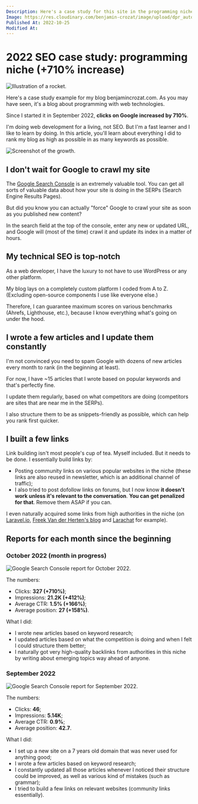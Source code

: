 ```yaml
---
Description: Here's a case study for this site in the programming niche, where I share everything I did to increase clicks by 660% since the beginning.
Image: https://res.cloudinary.com/benjamin-crozat/image/upload/dpr_auto,f_auto,q_auto,w_auto/v1666719094/benjamincrozat.com/rocket_xv9mlh.png
Published At: 2022-10-25
Modified At:
---
```


# 2022 SEO case study: programming niche (+710% increase)

![Illustration of a rocket.](https://res.cloudinary.com/benjamin-crozat/image/upload/dpr_auto,f_auto,q_auto,w_auto/v1666719094/benjamincrozat.com/rocket_xv9mlh.png)

Here's a case study example for my blog benjamincrozat.com. As you may have seen, it's a blog about programming with web technologies.

Since I started it in September 2022, **clicks on Google increased by 710%**.

I'm doing web development for a living, not SEO. But I'm a fast learner and I like to learn by doing. In this article, you'll learn about everything I did to rank my blog as high as possible in as many keywords as possible.

![Screenshot of the growth.](https://res.cloudinary.com/benjamin-crozat/image/upload/dpr_auto,f_auto,q_auto,w_auto/v1666719321/benjamincrozat.com/Screenshot_2022-10-25_at_19.35.05_yn8slo.png)

## I don't wait for Google to crawl my site

The [Google Search Console](https://search.google.com/search-console) is an extremely valuable tool. You can get all sorts of valuable data about how your site is doing in the SERPs (Search Engine Results Pages).

But did you know you can actually "force" Google to crawl your site as soon as you published new content?

In the search field at the top of the console, enter any new or updated URL, and Google will (most of the time) crawl it and update its index in a matter of hours. 

## My technical SEO is top-notch

As a web developer, I have the luxury to not have to use WordPress or any other platform.

My blog lays on a completely custom platform I coded from A to Z. (Excluding open-source components I use like everyone else.)

Therefore, I can guarantee maximum scores on various benchmarks (Ahrefs, Lighthouse, etc.), because I know everything what's going on under the hood.

## I wrote a few articles and I update them constantly

I'm not convinced you need to spam Google with dozens of new articles every month to rank (in the beginning at least).

For now, I have ~15 articles that I wrote based on popular keywords and that's perfectly fine.

I update them regularly, based on what competitors are doing (competitors are sites that are near me in the SERPs). 

I also structure them to be as snippets-friendly as possible, which can help you rank first quicker.

## I built a few links

Link building isn't most people's cup of tea. Myself included. But it needs to be done. I essentially build links by:
- Posting community links on various popular websites in the niche (these links are also reused in newsletter, which is an additional channel of traffic);
- I also tried to post dofollow links on forums, but I now know **it doesn't work unless it's relevant to the conversation**. **You can get penalized for that**. Remove them ASAP if you can.

I even naturally acquired some links from high authorities in the niche (on [Laravel.io](https://laravel.io), [Freek Van der Herten's blog](https://freek.dev) and [Larachat](https://larachat.co) for example).

## Reports for each month since the beginning

### October 2022 (month in progress)

![Google Search Console report for October 2022.](https://res.cloudinary.com/benjamin-crozat/image/upload/dpr_auto,f_auto,q_auto,w_auto/v1666716303/benjamincrozat.com/Screenshot_2022-10-25_at_18.44.27_ome49t.png)

The numbers:

- Clicks: **327 (+710%)**;
- Impressions: **21.2K (+412%)**;
- Average CTR: **1.5% (+166%)**;
- Average position: **27 (+158%)**.

What I did:

- I wrote new articles based on keyword research;
- I updated articles based on what the competition is doing and when I felt I could structure them better;
- I naturally got very high-quality backlinks from authorities in this niche by writing about emerging topics way ahead of anyone.

### September 2022

![Google Search Console report for September 2022.](https://res.cloudinary.com/benjamin-crozat/image/upload/dpr_auto,f_auto,q_auto,w_auto/v1666695809/benjamincrozat.com/Screenshot_2022-10-25_at_12.46.24_ofbwjb.png)

The numbers:

- Clicks: **46**;
- Impressions: **5.14K**;
- Average CTR: **0.9%**;
- Average position: **42.7**.

What I did:

- I set up a new site on a 7 years old domain that was never used for anything good;
- I wrote a few articles based on keyword research;
- I constantly updated all those articles whenever I noticed their structure could be improved, as well as various kind of mistakes (such as grammar);
- I tried to build a few links on relevant websites (community links essentially).
